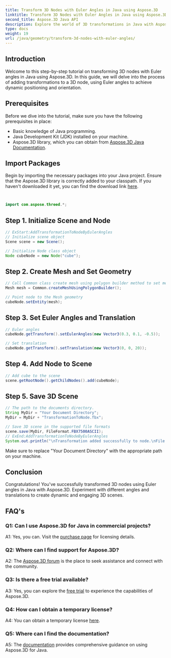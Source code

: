 ```yaml
---
title: Transform 3D Nodes with Euler Angles in Java using Aspose.3D
linktitle: Transform 3D Nodes with Euler Angles in Java using Aspose.3D
second_title: Aspose.3D Java API
description: Explore the world of 3D transformations in Java with Aspose.3D. Follow our step-by-step guide to add dynamic Euler angles to your 3D nodes.
type: docs
weight: 19
url: /java/geometry/transform-3d-nodes-with-euler-angles/
---
```

## Introduction

Welcome to this step-by-step tutorial on transforming 3D nodes with Euler angles in Java using Aspose.3D. In this guide, we will delve into the process of adding transformations to a 3D node, using Euler angles to achieve dynamic positioning and orientation.

## Prerequisites

Before we dive into the tutorial, make sure you have the following prerequisites in place:

- Basic knowledge of Java programming.
- Java Development Kit (JDK) installed on your machine.
- Aspose.3D library, which you can obtain from [Aspose.3D Java Documentation](https://reference.aspose.com/3d/java/).

## Import Packages

Begin by importing the necessary packages into your Java project. Ensure that the Aspose.3D library is correctly added to your classpath. If you haven't downloaded it yet, you can find the download link [here](https://releases.aspose.com/3d/java/).

```java


import com.aspose.threed.*;
```

## Step 1. Initialize Scene and Node

```java
// ExStart:AddTransformationToNodeByEulerAngles
// Initialize scene object
Scene scene = new Scene();

// Initialize Node class object
Node cubeNode = new Node("cube");
```

## Step 2. Create Mesh and Set Geometry

```java
// Call Common class create mesh using polygon builder method to set mesh instance
Mesh mesh = Common.createMeshUsingPolygonBuilder();

// Point node to the Mesh geometry
cubeNode.setEntity(mesh);
```

## Step 3. Set Euler Angles and Translation

```java
// Euler angles
cubeNode.getTransform().setEulerAngles(new Vector3(0.3, 0.1, -0.5));

// Set translation
cubeNode.getTransform().setTranslation(new Vector3(0, 0, 20));
```

## Step 4. Add Node to Scene

```java
// Add cube to the scene
scene.getRootNode().getChildNodes().add(cubeNode);
```

## Step 5. Save 3D Scene

```java
// The path to the documents directory.
String MyDir = "Your Document Directory";
MyDir = MyDir + "TransformationToNode.fbx";

// Save 3D scene in the supported file formats
scene.save(MyDir, FileFormat.FBX7500ASCII);
// ExEnd:AddTransformationToNodeByEulerAngles
System.out.println("\nTransformation added successfully to node.\nFile saved at " + MyDir);
```

Make sure to replace "Your Document Directory" with the appropriate path on your machine.

## Conclusion

Congratulations! You've successfully transformed 3D nodes using Euler angles in Java with Aspose.3D. Experiment with different angles and translations to create dynamic and engaging 3D scenes.

## FAQ's

### Q1: Can I use Aspose.3D for Java in commercial projects?

A1: Yes, you can. Visit the [purchase page](https://purchase.aspose.com/buy) for licensing details.

### Q2: Where can I find support for Aspose.3D?

A2: The [Aspose.3D forum](https://forum.aspose.com/c/3d/18) is the place to seek assistance and connect with the community.

### Q3: Is there a free trial available?

A3: Yes, you can explore the [free trial](https://releases.aspose.com/) to experience the capabilities of Aspose.3D.

### Q4: How can I obtain a temporary license?

A4: You can obtain a temporary license [here](https://purchase.aspose.com/temporary-license/).

### Q5: Where can I find the documentation?

A5: The [documentation](https://reference.aspose.com/3d/java/) provides comprehensive guidance on using Aspose.3D for Java.
